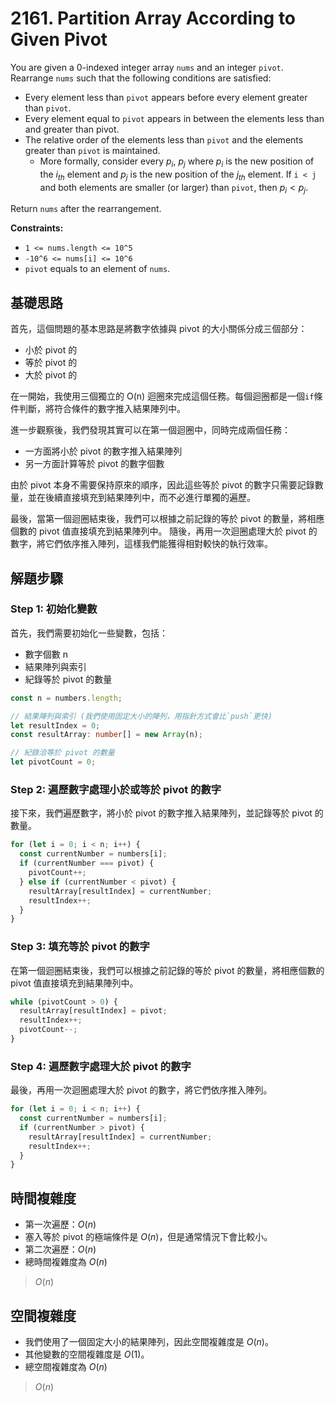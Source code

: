 # 2161. Partition Array According to Given Pivot

You are given a 0-indexed integer array `nums` and an integer `pivot`. 
Rearrange `nums` such that the following conditions are satisfied:

- Every element less than `pivot` appears before every element greater than `pivot`.
- Every element equal to `pivot` appears in between the elements less than and greater than pivot.
- The relative order of the elements less than `pivot` and the elements greater than `pivot` is maintained.
  - More formally, consider every $p_i$, $p_j$ where $p_i$ is the new position of the $i_{th}$ element and 
    $p_j$ is the new position of the $j_{th}$ element. If `i < j` and both elements are smaller (or larger) than `pivot`, then $p_i < p_j$.

Return `nums` after the rearrangement.

**Constraints:**

- `1 <= nums.length <= 10^5`
- `-10^6 <= nums[i] <= 10^6`
- `pivot` equals to an element of `nums`.

## 基礎思路

首先，這個問題的基本思路是將數字依據與 pivot 的大小關係分成三個部分：
- 小於 pivot 的
- 等於 pivot 的
- 大於 pivot 的

在一開始，我使用三個獨立的 O(n) 迴圈來完成這個任務。每個迴圈都是一個`if`條件判斷，將符合條件的數字推入結果陣列中。

進一步觀察後，我們發現其實可以在第一個迴圈中，同時完成兩個任務：
- 一方面將小於 pivot 的數字推入結果陣列
- 另一方面計算等於 pivot 的數字個數

由於 pivot 本身不需要保持原來的順序，因此這些等於 pivot 的數字只需要記錄數量，並在後續直接填充到結果陣列中，而不必進行單獨的遍歷。

最後，當第一個迴圈結束後，我們可以根據之前記錄的等於 pivot 的數量，將相應個數的 pivot 值直接填充到結果陣列中。
隨後，再用一次迴圈處理大於 pivot 的數字，將它們依序推入陣列，這樣我們能獲得相對較快的執行效率。

## 解題步驟

### Step 1: 初始化變數

首先，我們需要初始化一些變數，包括：
- 數字個數 n
- 結果陣列與索引
- 紀錄等於 pivot 的數量

```typescript
const n = numbers.length;

// 結果陣列與索引 (我們使用固定大小的陣列，用指針方式會比`push`更快)
let resultIndex = 0;
const resultArray: number[] = new Array(n);

// 紀錄洽等於 pivot 的數量
let pivotCount = 0;
```

### Step 2: 遍歷數字處理小於或等於 pivot 的數字

接下來，我們遍歷數字，將小於 pivot 的數字推入結果陣列，並記錄等於 pivot 的數量。

```typescript
for (let i = 0; i < n; i++) {
  const currentNumber = numbers[i];
  if (currentNumber === pivot) {
    pivotCount++;
  } else if (currentNumber < pivot) {
    resultArray[resultIndex] = currentNumber;
    resultIndex++;
  }
}
```

### Step 3: 填充等於 pivot 的數字

在第一個迴圈結束後，我們可以根據之前記錄的等於 pivot 的數量，將相應個數的 pivot 值直接填充到結果陣列中。

```typescript
while (pivotCount > 0) {
  resultArray[resultIndex] = pivot;
  resultIndex++;
  pivotCount--;
}
```

### Step 4: 遍歷數字處理大於 pivot 的數字

最後，再用一次迴圈處理大於 pivot 的數字，將它們依序推入陣列。

```typescript
for (let i = 0; i < n; i++) {
  const currentNumber = numbers[i];
  if (currentNumber > pivot) {
    resultArray[resultIndex] = currentNumber;
    resultIndex++;
  }
}
```

## 時間複雜度

- 第一次遍歷：$O(n)$
- 塞入等於 pivot 的極端條件是 $O(n)$，但是通常情況下會比較小。
- 第二次遍歷：$O(n)$
- 總時間複雜度為 $O(n)$

> $O(n)$

## 空間複雜度

- 我們使用了一個固定大小的結果陣列，因此空間複雜度是 $O(n)$。
- 其他變數的空間複雜度是 $O(1)$。
- 總空間複雜度為 $O(n)$

> $O(n)$

